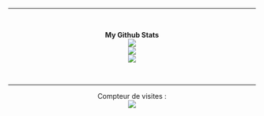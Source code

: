 <p>&nbsp;</p>

---  


<br>
<p align="center">
    <b>My Github Stats</b><br>
    <img src="https://github-readme-streak-stats.herokuapp.com/?user=catarme&theme=dark&hide_border=true">
    <br>
    <img src="https://github-readme-stats.vercel.app/api?username=catarme&include_all_commits=true&show_icons=true&hide_border=true&hide_title=true&count_private=true&theme=dark">
    <br>
    <img src="https://github-readme-stats.vercel.app/api/top-langs/?username=catarme&layout=compact&count_private=true&langs_count=8&hide_border=true&theme=dark">

</p>

<p>&nbsp;</p>

---  

<p align="center"> 
  Compteur de visites :<br>
  <img src="https://profile-counter.glitch.me/catarme/count.svg" />
</p>
